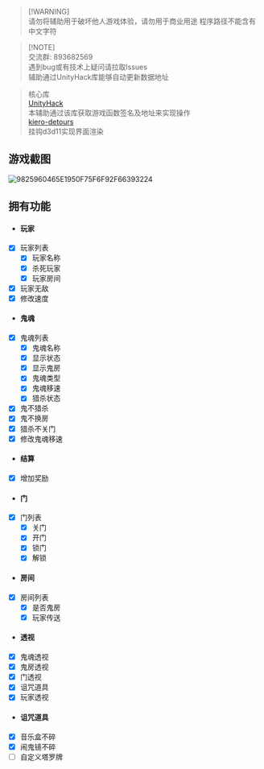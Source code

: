 > [!WARNING]\
> 请勿将辅助用于破坏他人游戏体验，请勿用于商业用途
> 程序路径不能含有中文字符

> [!NOTE]\
> 交流群: 893682569 \
> 遇到bug或有技术上疑问请拉取Issues \
> 辅助通过UnityHack库能够自动更新数据地址

> 核心库 \
> [UnityHack](https://github.com/issuimo/UnityHack) \
> 本辅助通过该库获取游戏函数签名及地址来实现操作 \
> [kiero-detours](https://github.com/issuimo/kiero-detours) \
> 挂钩d3d11实现界面渲染

## 游戏截图
![9825960465E1950F75F6F92F66393224](https://github.com/issuimo/PhasmophobiaCheat/assets/102911714/db2fa8e6-e0a0-40f8-83f7-050f9f195638)

## 拥有功能
- #### 玩家
- [X] 玩家列表
  - [X] 玩家名称
  - [X] 杀死玩家
  - [X] 玩家房间
- [X] 玩家无敌
- [X] 修改速度
- #### 鬼魂
- [X] 鬼魂列表
  - [X] 鬼魂名称
  - [X] 显示状态
  - [X] 显示鬼房
  - [X] 鬼魂类型
  - [X] 鬼魂移速
  - [X] 猎杀状态
- [X] 鬼不猎杀
- [X] 鬼不换房
- [X] 猎杀不关门
- [X] 修改鬼魂移速
- #### 结算
- [X] 增加奖励
- #### 门
- [X] 门列表
  - [X] 关门
  - [X] 开门
  - [X] 锁门
  - [X] 解锁
- #### 房间
- [X] 房间列表
  - [X] 是否鬼房
  - [X] 玩家传送
- #### 透视
- [X] 鬼魂透视
- [X] 鬼房透视 
- [X] 门透视
- [X] 诅咒道具
- [X] 玩家透视
- #### 诅咒道具
- [x] 音乐盒不碎
- [x] 闹鬼镜不碎
- [ ] 自定义塔罗牌
